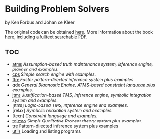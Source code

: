 # Building Problem Solvers
by Ken Forbus and Johan de Kleer

The original code can be obtained [here](http://www.cs.cmu.edu/Groups//AI/areas/reasonng/tms/bps/).
More information about the book [here](http://www.qrg.northwestern.edu/bps/readme.html), including [a fulltext searchable PDF](http://www.qrg.northwestern.edu/bps/BPS-Searchable.pdf).

## TOC

-	[atms](atms)
  _Assumption-based truth maintenance system, inference engine, planner and examples._
-	[cps](cps)
  _Simple search engine with examples._
-	[ftre](ftre)
  _Faster pattern-directed inference system plus examples_
-	[gde](gde)
  _General Diagnostic Engine, ATMS-based constraint language plus examples._
-	[jtms](jtms)
  _Justification-based TMS, inference engine, symbolic integration system and examples._
-	[ltms]
  _Logic-based TMS, inference engine and examples._
-	[relax]
  _Symbolic relaxation system and examples._
-	[tcon]
  _Constraint language and examples._
-	[tgizmo](tgizmo)
  _Simple Qualitative Process theory system plus examples._
-	[tre](tre)
  Pattern-directed inference system plus examples
-	[utils](utils)
  Loading and listing programs.
